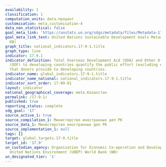 ```yaml
---
availability: 1
classification: 1
computation_units: data.процент
customisation: meta.customisation-4
data_non_statistical: false
goal_meta_link: 'https://unstats.un.org/sdgs/metadata/files/Metadata-17-09-01.pdf '
goal_meta_link_text: United Nations Sustainable Development Goals Metadata (PDF 209
  KB)
graph_title: national_indicators.17-9-1.title
graph_type: line
indicator: 17.9.1
indicator_definition: Total Overseas Development Aid (ODA) and Other Official Flows
  (OOF) to developing countries quantify the public effort (excluding export credits)
  that donors provide to developing countries.
indicator_name: global_indicators.17-9-1.title
indicator_name_national: national_indicators.17-9-1.title
indicator_sort_order: 17-09-01
layout: indicator
national_geographical_coverage: meta.Казахстан
permalink: /17-9-1/
published: true
reporting_status: complete
sdg_goal: '17'
source_active_1: true
source_compilation_1: Министерство иностранных дел РК
source_data_1: Министерство иностранных дел РК
source_implementation_1: null
tags: []
target: global_targets.17-9.title
target_id: '17.9'
un_custodian_agency: Organisation for Economic Co-operation and Development (OECD)
  United Nations Environment (UNEP) World Bank (WB)
un_designated_tier: '1'
---
```

